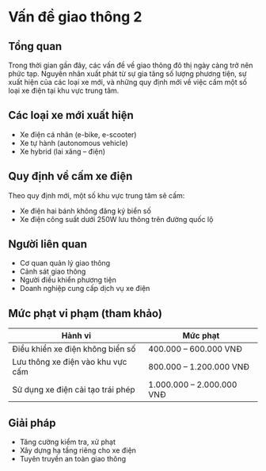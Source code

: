 # Vấn đề giao thông 2

## Tổng quan
Trong thời gian gần đây, các vấn đề về giao thông đô thị ngày càng trở nên phức tạp. Nguyên nhân xuất phát từ sự gia tăng số lượng phương tiện, sự xuất hiện của các loại xe mới, và những quy định mới về việc cấm một số loại xe điện tại khu vực trung tâm.

## Các loại xe mới xuất hiện
- Xe điện cá nhân (e-bike, e-scooter)
- Xe tự hành (autonomous vehicle)
- Xe hybrid (lai xăng – điện)

## Quy định về cấm xe điện
Theo quy định mới, một số khu vực trung tâm sẽ cấm:
- Xe điện hai bánh không đăng ký biển số
- Xe điện công suất dưới 250W lưu thông trên đường quốc lộ

## Người liên quan
- Cơ quan quản lý giao thông
- Cảnh sát giao thông
- Người điều khiển phương tiện
- Doanh nghiệp cung cấp dịch vụ xe điện

## Mức phạt vi phạm (tham khảo)
| Hành vi | Mức phạt |
|---------|---------|
| Điều khiển xe điện không biển số | 400.000 – 600.000 VNĐ |
| Lưu thông xe điện vào khu vực cấm | 800.000 – 1.200.000 VNĐ |
| Sử dụng xe điện cải tạo trái phép | 1.000.000 – 2.000.000 VNĐ |

## Giải pháp
- Tăng cường kiểm tra, xử phạt
- Xây dựng hạ tầng riêng cho xe điện
- Tuyên truyền an toàn giao thông
